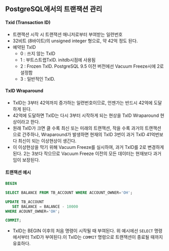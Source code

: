 ## PostgreSQL에서의 트랜잭션 관리

#### Txid (Transaction ID)
- 트랜잭션 시작 시 트랜잭션 매니저로부터 부여받는 일련번호
- 32비트 (8바이트)의 unsigned integer 형으로, 약 42억 정도 된다.
- 예약된 TxID
  - 0 : 쓰지 않는 TxID
  - 1 : 부트스트랩TxID. initdb시점에 사용됨
  - 2 : Frozen TxID. PostgreSQL 9.5 이전 버전에선 Vacuum Freeze시에 2로 설정함
  - 3 : 일반적인 TxID.

#### TxID Wraparound
- TxID는 3부터 42억까지 증가하는 일련번호이므로, 언젠가는 반드시 42억에 도달하게 된다.
- 42억에 도달하면 TxID는 다시 3부터 시작하게 되는 현상을 TxID Wraparound 현상이라고 한다.
- 원래 TxID가 크면 클 수록 최신 또는 미래의 트랜잭션, 작을 수록 과거의 트랜잭션으로 간주하나, Wraparound가 발생하면 현재의 TxID 3번이 과거 TxID 41억번보다 최신이 되는 이상현상이 생긴다.
- 이 이상현상을 막기 위해 Vacuum Freeze를 실시하여, 과거 TxID를 2로 변경하게 된다. 2는 3보다 작으므로 Vacuum Freeze 이전의 모든 데이터는 현재보다 과거임이 보장된다.

#### 트랜잭션 예시
```sql
BEGIN

SELECT BALANCE FROM TB_ACCOUNT WHERE ACCOUNT_OWNER='OH';

UPDATE TB_ACCOUNT
   SET BALANCE = BALANCE - 10000
WHERE ACOUNT_OWNER='OH';

COMMIT;
```
- TxID는 BEGIN 이후의 처음 명령이 시작될 때 부여된다. 위 예시에선 `SELECT` 명령에서부터 TxID가 부여된다.이 TxID는 `COMMIT` 명령으로 트랜잭션이 종료될 때까지 유효하다.
